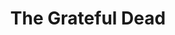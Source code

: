 ---
title: "The Grateful Dead"
summary: "Grateful Dead was an American rock band formed in the San Francisco Bay Area. Initially formed in 1964 as ."
slug: "the-grateful-dead"
image: "the-grateful-dead.jpg"
apple_music_artist_url: "https://music.apple.com/gb/artist/grateful-dead/1273063"
wikipedia_url: "none"
---